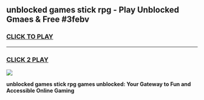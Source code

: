
## unblocked games stick rpg - Play Unblocked Gmaes & Free #3febv
<h3>
<a href="https://premium.freeplayer.one?title=unblocked_games_stick_rpg&ref=03M">CLICK TO PLAY</a></h3>
<hr>

<h3>
<a href="https://premium.freeplayer.one?title=unblocked_games_stick_rpg&ref=03M">CLICK 2 PLAY</a>
  
</h3>

<a href="https://premium.freeplayer.one?title=unblocked_games_stick_rpg&ref=03M"><img src="https://clearcache.store/games.png"></a>


**unblocked games stick rpg games unblocked: Your Gateway to Fun and Accessible Online Gaming**
